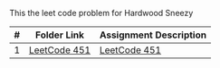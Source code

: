 This the leet code problem for Hardwood Sneezy

|  #  | Folder Link                            | Assignment Description                               |
| :-: | -------------------------------------- | ---------------------------------------------------- |
|  1  | [LeetCode 451](HardLeetCode/Problem451) | [LeetCode 451](HardLeetCode/Problem451) |
